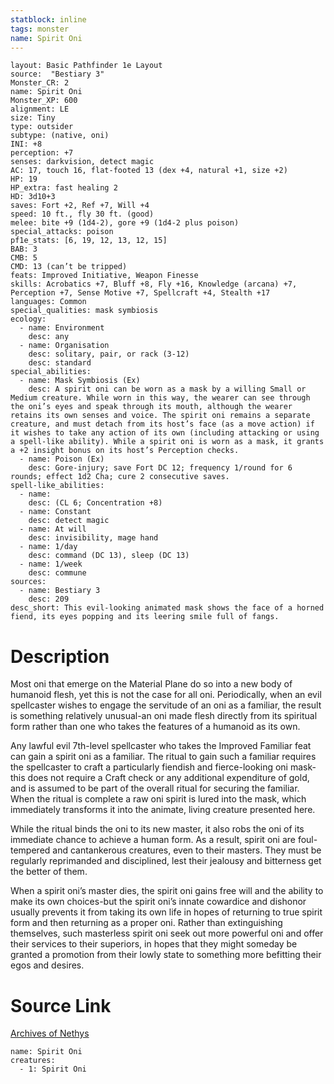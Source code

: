 ```yaml
---
statblock: inline
tags: monster
name: Spirit Oni
---
```

```statblock
layout: Basic Pathfinder 1e Layout
source:  "Bestiary 3"
Monster_CR: 2
name: Spirit Oni
Monster_XP: 600
alignment: LE
size: Tiny
type: outsider
subtype: (native, oni)
INI: +8
perception: +7
senses: darkvision, detect magic
AC: 17, touch 16, flat-footed 13 (dex +4, natural +1, size +2)
HP: 19
HP_extra: fast healing 2
HD: 3d10+3
saves: Fort +2, Ref +7, Will +4
speed: 10 ft., fly 30 ft. (good)
melee: bite +9 (1d4-2), gore +9 (1d4-2 plus poison)
special_attacks: poison
pf1e_stats: [6, 19, 12, 13, 12, 15]
BAB: 3
CMB: 5
CMD: 13 (can’t be tripped)
feats: Improved Initiative, Weapon Finesse
skills: Acrobatics +7, Bluff +8, Fly +16, Knowledge (arcana) +7, Perception +7, Sense Motive +7, Spellcraft +4, Stealth +17
languages: Common
special_qualities: mask symbiosis
ecology:
  - name: Environment
    desc: any
  - name: Organisation
    desc: solitary, pair, or rack (3-12)
    desc: standard
special_abilities:
  - name: Mask Symbiosis (Ex)
    desc: A spirit oni can be worn as a mask by a willing Small or Medium creature. While worn in this way, the wearer can see through the oni’s eyes and speak through its mouth, although the wearer retains its own senses and voice. The spirit oni remains a separate creature, and must detach from its host’s face (as a move action) if it wishes to take any action of its own (including attacking or using a spell-like ability). While a spirit oni is worn as a mask, it grants a +2 insight bonus on its host’s Perception checks.
  - name: Poison (Ex)
    desc: Gore-injury; save Fort DC 12; frequency 1/round for 6 rounds; effect 1d2 Cha; cure 2 consecutive saves.
spell-like_abilities:
  - name:
    desc: (CL 6; Concentration +8)
  - name: Constant
    desc: detect magic
  - name: At will
    desc: invisibility, mage hand
  - name: 1/day
    desc: command (DC 13), sleep (DC 13)
  - name: 1/week
    desc: commune
sources:
  - name: Bestiary 3
    desc: 209
desc_short: This evil-looking animated mask shows the face of a horned fiend, its eyes popping and its leering smile full of fangs.
```
# Description
Most oni that emerge on the Material Plane do so into a new body of humanoid flesh, yet this is not the case for all oni. Periodically, when an evil spellcaster wishes to engage the servitude of an oni as a familiar, the result is something relatively unusual-an oni made flesh directly from its spiritual form rather than one who takes the features of a humanoid as its own.

Any lawful evil 7th-level spellcaster who takes the Improved Familiar feat can gain a spirit oni as a familiar. The ritual to gain such a familiar requires the spellcaster to craft a particularly fiendish and fierce-looking oni mask-this does not require a Craft check or any additional expenditure of gold, and is assumed to be part of the overall ritual for securing the familiar. When the ritual is complete a raw oni spirit is lured into the mask, which immediately transforms it into the animate, living creature presented here.

While the ritual binds the oni to its new master, it also robs the oni of its immediate chance to achieve a human form. As a result, spirit oni are foul-tempered and cantankerous creatures, even to their masters. They must be regularly reprimanded and disciplined, lest their jealousy and bitterness get the better of them.

When a spirit oni’s master dies, the spirit oni gains free will and the ability to make its own choices-but the spirit oni’s innate cowardice and dishonor usually prevents it from taking its own life in hopes of returning to true spirit form and then returning as a proper oni. Rather than extinguishing themselves, such masterless spirit oni seek out more powerful oni and offer their services to their superiors, in hopes that they might someday be granted a promotion from their lowly state to something more befitting their egos and desires.
# Source Link
[Archives of Nethys](https://aonprd.com/MonsterDisplay.aspx?ItemName=Spirit%20Oni)
```encounter-table
name: Spirit Oni
creatures:
  - 1: Spirit Oni
```
